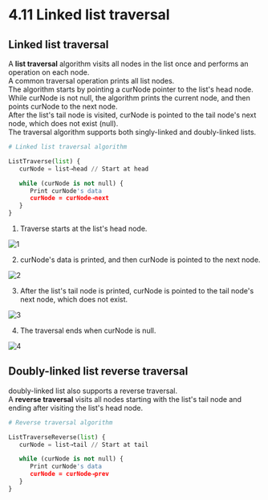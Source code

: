 # 4.11 Linked list traversal

## Linked list traversal
A **list traversal** algorithm visits all nodes in the list once and performs an operation on each node.   
A common traversal operation prints all list nodes.    
The algorithm starts by pointing a curNode pointer to the list's head node.   
While curNode is not null, the algorithm prints the current node, and then points curNode to the next node.   
After the list's tail node is visited, curNode is pointed to the tail node's next node, which does not exist (null).   
The traversal algorithm supports both singly-linked and doubly-linked lists.   

```python
# Linked list traversal algorithm

ListTraverse(list) {
   curNode = list⇢head // Start at head

   while (curNode is not null) { 
      Print curNode's data        
      curNode = curNode⇢next
   }
}
```

1. Traverse starts at the list's head node.

![1](https://github.com/ijaejun1025/CIS223-Algorithms/assets/154036705/f48b82f0-5cfd-4211-8bea-81ac21c956c9)

2. curNode's data is printed, and then curNode is pointed to the next node.

![2](https://github.com/ijaejun1025/CIS223-Algorithms/assets/154036705/2825476d-8488-435a-8d7d-6a13a09085da)

3. After the list's tail node is printed, curNode is pointed to the tail node's next node, which does not exist.

![3](https://github.com/ijaejun1025/CIS223-Algorithms/assets/154036705/1032ab17-524e-474c-a04a-793008c4d9bf)

4. The traversal ends when curNode is null.

![4](https://github.com/ijaejun1025/CIS223-Algorithms/assets/154036705/9e82fd4b-98f2-4c88-be88-d0b042dc7df1)

## Doubly-linked list reverse traversal
doubly-linked list also supports a reverse traversal.   
A **reverse traversal** visits all nodes starting with the list's tail node and ending after visiting the list's head node.   

```python
# Reverse traversal algorithm

ListTraverseReverse(list) {
   curNode = list⇢tail // Start at tail

   while (curNode is not null) { 
      Print curNode's data        
      curNode = curNode⇢prev
   }
}
```
